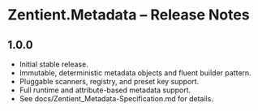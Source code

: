# Zentient.Metadata – Release Notes

## 1.0.0
- Initial stable release.
- Immutable, deterministic metadata objects and fluent builder pattern.
- Pluggable scanners, registry, and preset key support.
- Full runtime and attribute-based metadata support.
- See docs/Zentient_Metadata-Specification.md for details.
